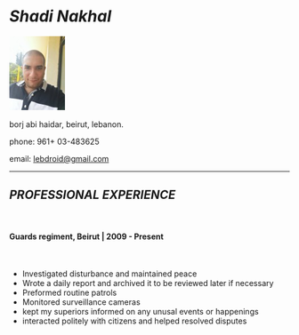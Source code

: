 # ***Shadi Nakhal***

![](new.jpg)

borj abi haidar, beirut, lebanon.

phone: 961+ 03-483625

email: lebdroid@gmail.com
*****

## ***PROFESSIONAL EXPERIENCE***
<br/>

#### Guards regiment, Beirut | 2009 - Present
<br/>

* Investigated disturbance and maintained peace
* Wrote a daily report and archived it to be reviewed later if necessary
* Preformed routine patrols
* Monitored surveillance cameras
* kept my superiors informed on any unusal events or happenings
* interacted politely with citizens and helped resolved disputes


